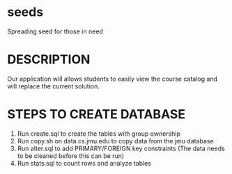 # seeds
Spreading seed for those in need

# DESCRIPTION
Our application will allows students to easily view the course catalog and will replace the current solution.

# STEPS TO CREATE DATABASE
1. Run create.sql to create the tables with group ownership
2. Run copy.sh on data.cs.jmu.edu to copy data from the jmu database
3. Run alter.sql to add PRIMARY/FOREIGN key constraints (The data needs to be cleaned before this can be run)
4. Run stats.sql to count rows and analyze tables
